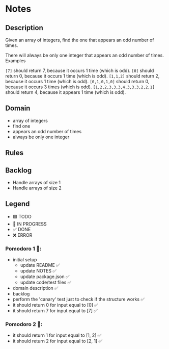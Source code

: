 # Notes

## Description

Given an array of integers, find the one that appears an odd number of times.

There will always be only one integer that appears an odd number of times.
Examples

`[7]` should return 7, because it occurs 1 time (which is odd).
`[0]` should return 0, because it occurs 1 time (which is odd).
`[1,1,2]` should return 2, because it occurs 1 time (which is odd).
`[0,1,0,1,0]` should return 0, because it occurs 3 times (which is odd).
`[1,2,2,3,3,3,4,3,3,3,2,2,1]` should return 4, because it appears 1 time (which is odd).

## Domain

- array of integers
- find one
- appears an odd number of times
- always be only one integer

## Rules

## Backlog

- Handle arrays of size 1
- Handle arrays of size 2

## Legend

- 🟩 TODO
- 🚧 IN PROGRESS
- ✅ DONE
- ❌ ERROR


### Pomodoro 1 🍅:

- initial setup
  - update README ✅
  - update NOTES ✅
  - update package.json ✅
  - update code/test files ✅
- domain description ✅
- backlog
- perform the 'canary' test just to check if the structure works ✅
- it should return 0 for input equal to [0] ✅
- it should return 7 for input equal to [7] ✅

### Pomodoro 2 🍅:

- it should return 1 for input equal to [1, 2] ✅
- it should return 2 for input equal to [2, 1] ✅